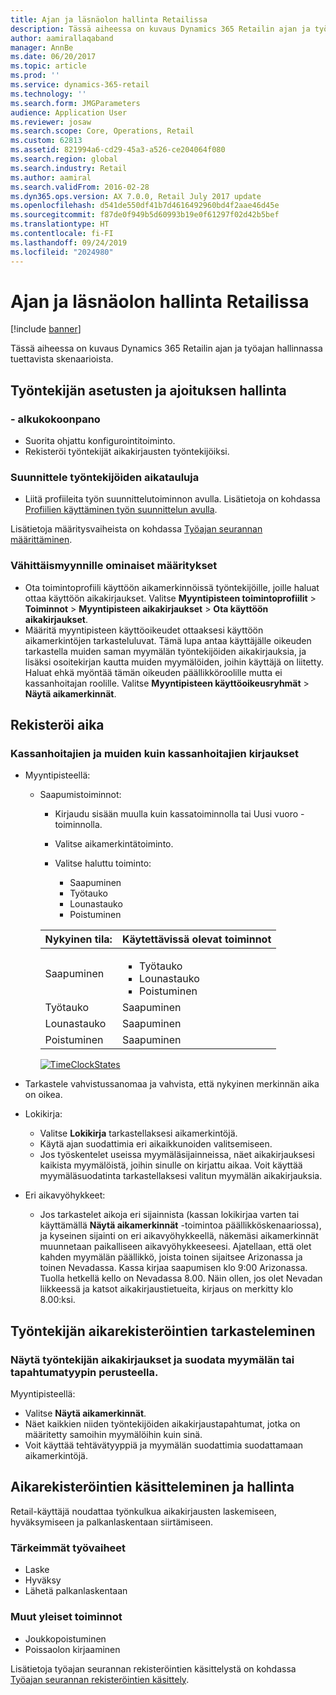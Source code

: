 ```yaml
---
title: Ajan ja läsnäolon hallinta Retailissa
description: Tässä aiheessa on kuvaus Dynamics 365 Retailin ajan ja työajan hallinnassa tuettavista skenaarioista.
author: aamirallaqaband
manager: AnnBe
ms.date: 06/20/2017
ms.topic: article
ms.prod: ''
ms.service: dynamics-365-retail
ms.technology: ''
ms.search.form: JMGParameters
audience: Application User
ms.reviewer: josaw
ms.search.scope: Core, Operations, Retail
ms.custom: 62813
ms.assetid: 821994a6-cd29-45a3-a526-ce204064f080
ms.search.region: global
ms.search.industry: Retail
ms.author: aamiral
ms.search.validFrom: 2016-02-28
ms.dyn365.ops.version: AX 7.0.0, Retail July 2017 update
ms.openlocfilehash: d541de550df41b7d4616492960bd4f2aae46d45e
ms.sourcegitcommit: f87de0f949b5d60993b19e0f61297f02d42b5bef
ms.translationtype: HT
ms.contentlocale: fi-FI
ms.lasthandoff: 09/24/2019
ms.locfileid: "2024980"
---
```

# <a name="time-and-attendance-management-in-retail"></a>Ajan ja läsnäolon hallinta Retailissa

[!include [banner](includes/banner.md)]

Tässä aiheessa on kuvaus Dynamics 365 Retailin ajan ja työajan hallinnassa tuettavista skenaarioista.

## <a name="manage-worker-setup-and-scheduling"></a>Työntekijän asetusten ja ajoituksen hallinta

### <a name="initial-configuration"></a> - alkukokoonpano

- Suorita ohjattu konfigurointitoiminto.
- Rekisteröi työntekijät aikakirjausten työntekijöiksi.

### <a name="plan-worker-schedules"></a>Suunnittele työntekijöiden aikatauluja

- Liitä profiileita työn suunnittelutoiminnon avulla. Lisätietoja on kohdassa [Profiilien käyttäminen työn suunnittelun avulla](https://technet.microsoft.com/library/aa551234.aspx).

Lisätietoja määritysvaiheista on kohdassa [Työajan seurannan määrittäminen](https://technet.microsoft.com/library/aa496971.aspx).

### <a name="retail-specific-configuration"></a>Vähittäismyynnille ominaiset määritykset

- Ota toimintoprofiili käyttöön aikamerkinnöissä työntekijöille, joille haluat ottaa käyttöön aikakirjaukset. Valitse **Myyntipisteen toimintoprofiilit** &gt; **Toiminnot** &gt; **Myyntipisteen aikakirjaukset** &gt; **Ota käyttöön aikakirjaukset**.
- Määritä myyntipisteen käyttöoikeudet ottaaksesi käyttöön aikamerkintöjen tarkasteluluvat. Tämä lupa antaa käyttäjälle oikeuden tarkastella muiden saman myymälän työntekijöiden aikakirjauksia, ja lisäksi osoitekirjan kautta muiden myymälöiden, joihin käyttäjä on liitetty. Haluat ehkä myöntää tämän oikeuden päällikköroolille mutta ei kassanhoitajan roolille. Valitse **Myyntipisteen käyttöoikeusryhmät** &gt; **Näytä aikamerkinnät**.

## <a name="register-time"></a>Rekisteröi aika

### <a name="cashier-and-non-cashier-time-registrations"></a>Kassanhoitajien ja muiden kuin kassanhoitajien kirjaukset

- Myyntipisteellä:

    - Saapumistoiminnot:

        - Kirjaudu sisään muulla kuin kassatoiminnolla tai Uusi vuoro -toiminnolla.
        - Valitse aikamerkintätoiminto.
        - Valitse haluttu toiminto:

            - Saapuminen
            - Työtauko
            - Lounastauko
            - Poistuminen

        <table>
        <thead>
        <tr>
        <th>Nykyinen tila:</th>
        <th>Käytettävissä olevat toiminnot</th>
        </tr>
        </thead>
        <tbody>
        <tr>
        <td>Saapuminen</td>
        <td>
        <ul>
        <li>Työtauko</li>
        <li>Lounastauko</li>
        <li>Poistuminen</li>
        </ul>
        </td>
        </tr>
        <tr>
        <td>Työtauko</td>
        <td>Saapuminen</td>
        </tr>
        <tr>
        <td>Lounastauko</td>
        <td>Saapuminen</td>
        </tr>
        <tr>
        <td>Poistuminen</td>
        <td>Saapuminen</td>
        </tr>
        </tbody>
        </table>

        [![TimeClockStates](./media/timeclockstates.png)](./media/timeclockstates.png)

- Tarkastele vahvistussanomaa ja vahvista, että nykyinen merkinnän aika on oikea.
- Lokikirja:

    - Valitse **Lokikirja** tarkastellaksesi aikamerkintöjä.
    - Käytä ajan suodattimia eri aikaikkunoiden valitsemiseen.
    - Jos työskentelet useissa myymäläsijainneissa, näet aikakirjauksesi kaikista myymälöistä, joihin sinulle on kirjattu aikaa. Voit käyttää myymäläsuodatinta tarkastellaksesi valitun myymälän aikakirjauksia.

- Eri aikavyöhykkeet:

    - Jos tarkastelet aikoja eri sijainnista (kassan lokikirjaa varten tai käyttämällä **Näytä aikamerkinnät** -toimintoa päällikköskenaariossa), ja kyseinen sijainti on eri aikavyöhykkeellä, näkemäsi aikamerkinnät muunnetaan paikalliseen aikavyöhykkeeseesi. Ajatellaan, että olet kahden myymälän päällikkö, joista toinen sijaitsee Arizonassa ja toinen Nevadassa. Kassa kirjaa saapumisen klo 9:00 Arizonassa. Tuolla hetkellä kello on Nevadassa 8.00. Näin ollen, jos olet Nevadan liikkeessä ja katsot aikakirjaustietueita, kirjaus on merkitty klo 8.00:ksi.

## <a name="view-worker-time-registrations"></a>Työntekijän aikarekisteröintien tarkasteleminen

### <a name="view-worker-time-registrations-and-filter-by-store-or-activity-type"></a>Näytä työntekijän aikakirjaukset ja suodata myymälän tai tapahtumatyypin perusteella.

Myyntipisteellä:

- Valitse **Näytä aikamerkinnät**.
- Näet kaikkien niiden työntekijöiden aikakirjaustapahtumat, jotka on määritetty samoihin myymälöihin kuin sinä.
- Voit käyttää tehtävätyyppiä ja myymälän suodattimia suodattamaan aikamerkintöjä.

## <a name="process-and-manage-time-registrations"></a>Aikarekisteröintien käsitteleminen ja hallinta

Retail-käyttäjä noudattaa työnkulkua aikakirjausten laskemiseen, hyväksymiseen ja palkanlaskentaan siirtämiseen.

### <a name="primary-operations"></a>Tärkeimmät työvaiheet

- Laske
- Hyväksy
- Lähetä palkanlaskentaan

### <a name="other-common-operations"></a>Muut yleiset toiminnot

- Joukkopoistuminen
- Poissaolon kirjaaminen

Lisätietoja työajan seurannan rekisteröintien käsittelystä on kohdassa [Työajan seurannan rekisteröintien käsittely](https://technet.microsoft.com/library/aa573180.aspx).
